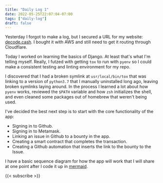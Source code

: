 ```yaml
---
title: "Daily Log 1"
date: 2022-05-25T22:07:04-07:00
tags: ["daily-log"]
draft: false
---
```

Yesterday I forgot to make a log, but I secured a URL for my website: [decode.cash](http://decode.cash). I bought it with AWS and still need to get it routing through Cloudflare.

Today I worked on learning the basics of Django. At least that's what I'm telling myself. Really, I futzed with getting `tox` to run with `pyenv` so I could make a consistent testing and linting environment for my repo.

I discovered that I had a broken symlink at `usr/local/bin/tox` that was linking to a version of `python3.7` that I manually uninstalled long ago, leaving broken symlinks laying around. In the process I learned a lot about how `pyenv` works, reviewed the `$PATH` variable and how `zsh` initializes the shell, and even cleaned some packages out of homebrew that weren't being used.

I've decided the best next step is to start with the core functionality of the app:

- Signing in to Github.
- Signing in to Metamask.
- Linking an issue in Github to a bounty in the app.
- Creating a smart contract that completes the transaction.
- Creating a Github automation that inserts the link to the bounty to the Issue.

I have a basic sequence diagram for how the app will work that I will share at one point after I code it up in [mermaid](https://mermaid-js.github.io/mermaid/#/sequenceDiagram).

{{< subscribe >}}
